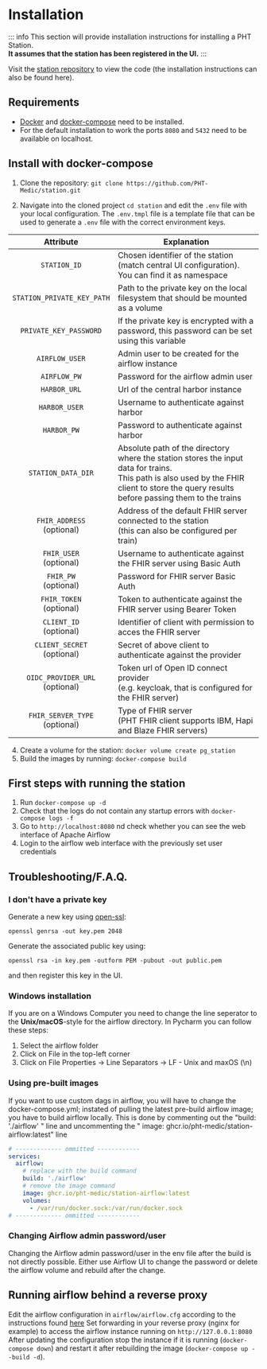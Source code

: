 # Installation

::: info
This section will provide installation instructions for installing a PHT Station.<br>**It assumes that the station has
been registered in the UI.**
:::

Visit the [station repository](https://github.com/PHT-Medic/station) to view the code
(the installation instructions can also be found here).

## Requirements

* [Docker](https://docs.docker.com/get-docker/) and [docker-compose](https://docs.docker.com/compose/install/) need to
  be installed.<br>
* For the default installation to work the ports `8080` and `5432` need to be available on localhost.

## Install with docker-compose

1. Clone the repository: ```git clone https://github.com/PHT-Medic/station.git```

2. Navigate into the cloned project `cd station` and edit the `.env` file with your local configuration. The `.env.tmpl`
   file is a template file that can be used to generate a `.env` file with the correct environment keys.

|             Attribute             | Explanation                                                                                                                                                                                  |
|:---------------------------------:|----------------------------------------------------------------------------------------------------------------------------------------------------------------------------------------------| 
|           `STATION_ID`            | Chosen identifier of the station (match central UI configuration). You can find it as namespace                                                                                              |
|    `STATION_PRIVATE_KEY_PATH`     | Path to the private key on the local filesystem that should be mounted as a volume                                                                                                           |
|      `PRIVATE_KEY_PASSWORD`       | If the private key is encrypted with a password, this password can be set using this variable                                                                                                |
|          `AIRFLOW_USER`           | Admin user to be created for the airflow instance                                                                                                                                            |
|           `AIRFLOW_PW`            | Password for the airflow admin user                                                                                                                                                          |
|           `HARBOR_URL`            | Url of the central harbor instance                                                                                                                                                           |
|           `HARBOR_USER`           | Username to authenticate against harbor                                                                                                                                                      |
|            `HARBOR_PW`            | Password to authenticate against harbor                                                                                                                                                      |
|        `STATION_DATA_DIR`         | Absolute path of the directory where the station stores the input data for trains.<br>This path is also used by the FHIR client to store the query results before passing them to the trains |
|  `FHIR_ADDRESS`<br>(optional)     | Address of the default FHIR server connected to the station <br>(this can also be configured per train)                                                                                      |
|     `FHIR_USER`<br>(optional)     | Username to authenticate against the FHIR server using Basic Auth                                                                                                                            |
|      `FHIR_PW`<br>(optional)      | Password for FHIR server Basic Auth                                                                                                                                                          |
|    `FHIR_TOKEN`<br>(optional)     | Token to authenticate against the FHIR server using Bearer Token                                                                                                                             |
|     `CLIENT_ID`<br>(optional)     | Identifier of client with permission to acces the FHIR server                                                                                                                                |
|   `CLIENT_SECRET`<br>(optional)   | Secret of above client to authenticate against the provider                                                                                                                                  |
| `OIDC_PROVIDER_URL`<br>(optional) | Token url of Open ID connect provider <br>(e.g. keycloak, that is configured for the FHIR server)                                                                                            |
| `FHIR_SERVER_TYPE`<br>(optional)  | Type of FHIR server <br>(PHT FHIR client supports IBM, Hapi and Blaze FHIR servers)                                                                                                          |

4. Create a volume for the station: ```docker volume create pg_station```
5. Build the images by running: ```docker-compose build```

## First steps with running the station

1. Run ```docker-compose up -d```
2. Check that the logs do not contain any startup errors with ```docker-compose logs -f```
3. Go to ```http://localhost:8080``` nd check whether you can see the web interface of Apache Airflow
4. Login to the airflow web interface with the previously set user credentials

## Troubleshooting/F.A.Q.

### I don't have a private key

Generate a new key using [open-ssl](https://www.openssl.org/):

```shell
openssl genrsa -out key.pem 2048
```

Generate the associated public key using:

```shell
openssl rsa -in key.pem -outform PEM -pubout -out public.pem
```

and then register this key in the UI.

### Windows installation

If you are on a Windows Computer you need to change the line seperator to the **Unix/macOS**-style for the airflow
directory. In Pycharm you can follow these steps:

1. Select the airflow folder
2. Click on File in the top-left corner
3. Click on File Properties -> Line Separators -> LF - Unix and maxOS (\n)

### Using pre-built images

If you want to use custom dags in airflow, you will have to change the  docker-compose.yml; instated of pulling the latest pre-build airflow image; you have to build airflow locally. This is done by commenting out the  "build: './airflow' "  line and uncommenting the "  image: ghcr.io/pht-medic/station-airflow:latest"  line 

```yaml
# ------------- ommitted ------------
services:
  airflow:
    # replace with the build command
    build: './airflow'
    # remove the image command
    image: ghcr.io/pht-medic/station-airflow:latest
    volumes:
      - /var/run/docker.sock:/var/run/docker.sock
# ------------- ommitted ------------
```

### Changing Airflow admin password/user

Changing the Airflow admin password/user in the env file after the build is not directly possible. Either use Airflow UI to change the password or delete the airflow volume and rebuild after the change.

## Running airflow behind a reverse proxy
Edit the airflow configuration in `airflow/airflow.cfg` according to the instructions found [here](https://airflow.apache.org/docs/apache-airflow/stable/howto/run-behind-proxy.html)
Set forwarding in your reverse proxy (nginx for example) to access the airflow instance running on ```http://127.0.0.1:8080```
After updating the configuration stop the instance if it is running (```docker-compose down```) and restart it after rebuilding the image
(```docker-compose up --build -d```).
